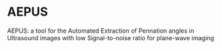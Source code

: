 # AEPUS
AEPUS: a tool for the Automated Extraction of Pennation angles in Ultrasound images with low Signal-to-noise ratio for plane-wave imaging
